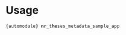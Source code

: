 <!--
 Copyright (c) 2022 CESNET

 This software is released under the MIT License.
 https://opensource.org/licenses/MIT
-->

# Usage

`{automodule} nr_theses_metadata_sample_app`
